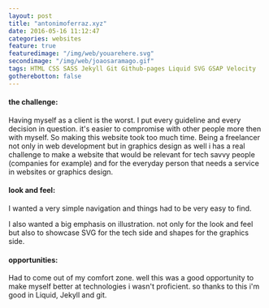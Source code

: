 ```yaml
---
layout: post
title: "antonimoferraz.xyz"
date: 2016-05-16 11:12:47
categories: websites
feature: true
featuredimage: "/img/web/youarehere.svg"
secondimage: "/img/web/joaosaramago.gif"
tags: HTML CSS SASS Jekyll Git Github-pages Liquid SVG GSAP Velocity
gotherebotton: false
---
```



#### the challenge:

Having myself as a client is the worst. I put every guideline and every decision in question. it's easier to compromise with other people more then with myself. So making this website took too much time.
Being a freelancer not only in web development but in graphics design as well i has a real challenge to make a website that would be relevant for tech savvy people (companies for example) and for the everyday person that needs a service in websites or graphics design.

#### look and feel:

I wanted a very simple navigation and things had to be very easy to find.

I also wanted a big emphasis on illustration. not only for the look and feel but also to showcase SVG for the tech side and shapes for the graphics side.


#### opportunities:

Had to come out of my comfort zone.
well this was a good opportunity to make myself better at technologies i wasn't proficient. so thanks to this i'm good in Liquid, Jekyll and git.
